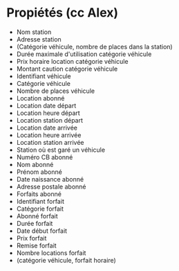 # Propiétés (cc Alex)

* Nom station
* Adresse station
* (Catégorie véhicule, nombre de places dans la station)
* Durée maximale d'utilisation catégorie véhicule
* Prix horaire location catégorie véhicule
* Montant caution catégorie véhicule
* Identifiant véhicule
* Catégorie véhicule
* Nombre de places véhicule
* Location abonné
* Location date départ
* Location heure départ
* Location station départ
* Location date arrivée
* Location heure arrivée
* Location station arrivée
* Station où est garé un véhicule
* Numéro CB abonné
* Nom abonné
* Prénom abonné
* Date naissance abonné
* Adresse postale abonné
* Forfaits abonné
* Identifiant forfait
* Catégorie forfait
* Abonné forfait
* Durée forfait
* Date début forfait
* Prix forfait
* Remise forfait
* Nombre locations forfait
* (catégorie véhicule, forfait horaire)
